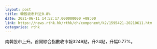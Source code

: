 ```yaml
---
layout: post
title: 韓股收市升近0.8%
date: 2021-06-11 14:52:17.000000000 +08:00
link: https://news.rthk.hk/rthk/ch/component/k2/1595421-20210611.htm
categories: rthk
---
```


南韓股市上升。首爾綜合指數收市報3249點，升24點，升幅0.77%。
